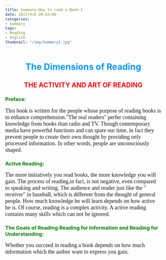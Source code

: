 ```yaml
---
title: Summary-How to read a Book-I 
date: 2017/9/6 20:43:00
categories: 
- Summary
tags:
- Reading
- English
thumbnail: "/img/Summary1.jpg"
---
```


# <font color=#0099ff><center> The Dimensions of Reading</center></font> #

## <font color=red><center> THE ACTIVITY AND ART OF READING</center></font> ##

### <font color=green>Preface:</font> ###

<font size=4 face="微软雅黑">
This book is written for the people whose purpose of reading books is to enhance comprehension."The real readers" perfer containing knowledge from books than radio and TV. Though contemporary media have powerful functions and can spare our time, in fact they prevent people to create their own thought by providing only processed information. In other words, people are unconsciously shaped.
</font>


### <font color=green>Active Reading:</font> ###

<font size=4 face="微软雅黑">
The more initiatively you read books, the more knowledge you will gain. The process of reading,in fact, is not negative, even compared to speaking and writing. The audience and reader just like the " receiver" in baseball, which is different from the thought of general people. How much knowledge he will learn depends on how active he is. Of course, reading is a complex activity. A active reading contains many skills which can not be ignored.
</font>

### <font color=green>The Goals of Reading:Reading for Information and Reading for Understanding:</font> ###

<font size=4 face="微软雅黑">
Whether you succeed in reading a book depends on how much information which the author want to express you gain.
</font>